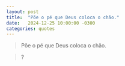 ```yaml
---
layout: post
title:  "Põe o pé que Deus coloca o chão."
date:   2024-12-25 10:00:00 -0300
categories: quotes
---
```

>Põe o pé que Deus coloca o chão.

>?
